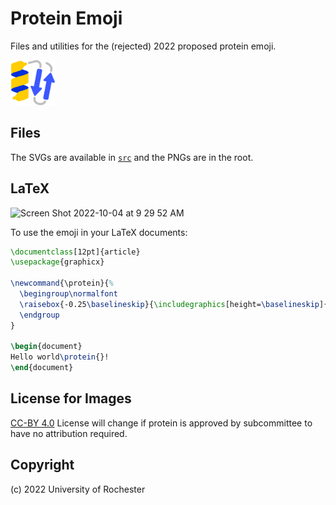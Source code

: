 # Protein Emoji

Files and utilities for the (rejected) 2022 proposed protein emoji. 

<img width=72 src="./src/protein-72-color.svg">

## Files

The SVGs are available in [`src`](./src) and the PNGs are in the root. 

## LaTeX

<img width="116" alt="Screen Shot 2022-10-04 at 9 29 52 AM" src="https://user-images.githubusercontent.com/908389/193862016-f5f26c92-2305-46e3-8d4a-f94e90c58eeb.png">


To use the emoji in your LaTeX documents:

```tex
\documentclass[12pt]{article}
\usepackage{graphicx}

\newcommand{\protein}{%
  \begingroup\normalfont
  \raisebox{-0.25\baselineskip}{\includegraphics[height=\baselineskip]{protein-72-color.png}}%
  \endgroup
}

\begin{document}
Hello world\protein{}! 
\end{document}
```


## License for Images
[CC-BY 4.0](https://creativecommons.org/licenses/by/4.0/)
License will change if protein is approved by subcommittee to have no attribution required. 
## Copyright
(c) 2022 University of Rochester
